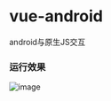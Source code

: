 # vue-android
android与原生JS交互

### 运行效果
![image](https://github.com/crazyzhangxl/vue-android/tree/master/app/screen_shoot/运行效果.gif)
